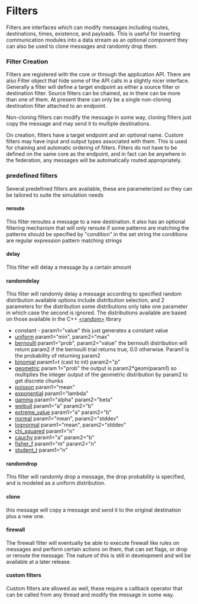 # Filters

Filters are interfaces which can modify messages including routes, destinations, times, existence, and payloads.
This is useful for inserting communication modules into a data stream as an optional component they can also be used to clone messages and randomly drop them.

### Filter Creation

Filters are registered with the core or through the application API.
There are also Filter object that hide some of the API calls in a slightly nicer interface.
Generally a filter will define a target endpoint as either a source filter or destination filter.
Source filters can be chained, as in there can be more than one of them.
At present there can only be a single non-cloning destination filter attached to an endpoint.

Non-cloning filters can modify the message in some way, cloning filters just copy the message and may send it to multiple destinations.

On creation, filters have a target endpoint and an optional name.
Custom filters may have input and output types associated with them.
This is used for chaining and automatic ordering of filters.
Filters do not have to be defined on the same core as the endpoint, and in fact can be anywhere in the federation, any messages will be automatically routed appropriately.

### predefined filters

Several predefined filters are available, these are parameterized so they can be tailored to suite the simulation needs

#### reroute

This filter reroutes a message to a new destination. it also has an optional filtering mechanism that will only reroute if some patterns are matching the patterns should be specified by "condition" in the set string the conditions are regular expression pattern matching strings

#### delay

This filter will delay a message by a certain amount

#### randomdelay

This filter will randomly delay a message according to specified random distribution
available options include distribution selection, and 2 parameters for the distribution
some distributions only take one parameter in which case the second is ignored. The distributions available are based on those available in the C++ [<random\>](http://www.cplusplus.com/reference/random/) library
 -  constant - param1="value"  this just generates a constant value
 -  [uniform](http://www.cplusplus.com/reference/random/uniform_real_distribution/) param1="min", param2="max"
 -  [bernoulli](http://www.cplusplus.com/reference/random/bernoulli_distribution/)
 param1="prob", param2="value" the bernoulli distribution will return param2 if the bernoulli trial returns true, 0.0 otherwise.  Param1 is the probability of returning param2
 -  [binomial](http://www.cplusplus.com/reference/random/binomial_distribution/) param1=t (cast to int) param2="p"
 -  [geometric](http://www.cplusplus.com/reference/random/geometric_distribution/)
 param 1="prob" the output is param2*geom(param1) so multiplies the integer output of the geometric distribution by param2 to get discrete chunks
 -  [poisson](http://www.cplusplus.com/reference/random/poisson_distribution/) param1="mean"
 -  [exponential](http://www.cplusplus.com/reference/random/exponential_distribution/) param1="lambda"
 -  [gamma](http://www.cplusplus.com/reference/random/gamma_distribution/) param1="alpha" param2="beta"
 -  [weibull](http://www.cplusplus.com/reference/random/weibull_distribution/) param1="a" param2="b"
 -  [extreme_value](http://www.cplusplus.com/reference/random/extreme_value_distribution/) param1="a" param2="b"
 -  [normal](http://www.cplusplus.com/reference/random/normal_distribution/)
 param1="mean", param2="stddev"
 -  [lognormal](http://www.cplusplus.com/reference/random/lognormal_distribution/)  param1="mean", param2="stddev"
 -  [chi_squared](http://www.cplusplus.com/reference/random/chi_squared_distribution/)
  param1="n"
 -  [cauchy](http://www.cplusplus.com/reference/random/cauchy_distribution/) param1="a" param2="b"
 -  [fisher_f](http://www.cplusplus.com/reference/random/fisher_f_distribution/)
 param1="m" param2="n"
 -  [student_t](http://www.cplusplus.com/reference/random/student_t_distribution/)  param1="n"

#### randomdrop

This filter will randomly drop a message, the drop probability is specified, and is modeled as a uniform distribution.

#### clone

this message will copy a message and send it to the original destination plus a new one.

#### firewall

The firewall filter will eventually be able to execute firewall like rules on messages and perform certain actions on them, that can set flags, or drop or reroute the message.  The nature of this is still in development and will be available at a later release.

#### custom filters

Custom filters are allowed as well, these require a callback operator that can be called from any thread
and modify the message in some way.
